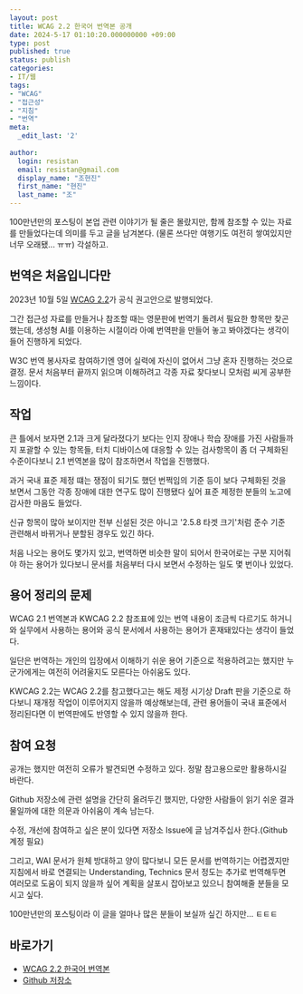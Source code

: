 ```yaml
---
layout: post
title: WCAG 2.2 한국어 번역본 공개
date: 2024-5-17 01:10:20.000000000 +09:00
type: post
published: true
status: publish
categories:
- IT/웹
tags:
- "WCAG"
- "접근성"
- "지침"
- "번역"
meta:
  _edit_last: '2'
  
author:
  login: resistan
  email: resistan@gmail.com
  display_name: "조현진"
  first_name: "현진"
  last_name: "조"
---
```


100만년만의 포스팅이 본업 관련 이야기가 될 줄은 몰랐지만, 함께 참조할 수 있는 자료를 만들었다는데 의미를 두고 글을 남겨본다. (물론 쓰다만 여행기도 여전히 쌓여있지만 너무 오래됐... ㅠㅠ) 각설하고.

## 번역은 처음입니다만
2023년 10월 5일 [WCAG 2.2](https://www.w3.org/TR/WCAG22/)가 공식 권고안으로 발행되었다.

그간 접근성 자료를 만들거나 참조할 때는 영문판에 번역기 돌려서 필요한 항목만 찾곤 했는데, 생성형 AI를 이용하는 시절이라 아예 번역판을 만들어 놓고 봐야겠다는 생각이 들어 진행하게 되었다.

W3C 번역 봉사자로 참여하기엔 영어 실력에 자신이 없어서 그냥 혼자 진행하는 것으로 결정. 문서 처음부터 끝까지 읽으며 이해하려고 각종 자료 찾다보니 모처럼 씨게 공부한 느낌이다.

## 작업
큰 틀에서 보자면 2.1과 크게 달라졌다기 보다는 인지 장애나 학습 장애를 가진 사람들까지 포괄할 수 있는 항목들, 터치 디바이스에 대응할 수 있는 검사항목이 좀 더 구체화된 수준이다보니 2.1 번역본을 많이 참조하면서 작업을 진행했다.

과거 국내 표준 제정 떄는 쟁점이 되기도 했던 번쩍임의 기준 등이 보다 구체화된 것을 보면서 그동안 각종 장애에 대한 연구도 많이 진행됐다 싶어 표준 제정한 분들의 노고에 감사한 마음도 들었다.

신규 항목이 많아 보이지만 전부 신설된 것은 아니고 '2.5.8 타겟 크기'처럼 준수 기준 관련해서 바뀌거나 분할된 경우도 있긴 하다.

처음 나오는 용어도 몇가지 있고, 번역하면 비슷한 말이 되어서 한국어로는 구분 지어줘야 하는 용어가 있다보니 문서를 처음부터 다시 보면서 수정하는 일도 몇 번이나 있었다.

## 용어 정리의 문제
WCAG 2.1 번역본과 KWCAG 2.2 참조표에 있는 번역 내용이 조금씩 다르기도 하거니와 실무에서 사용하는 용어와 공식 문서에서 사용하는 용어가 혼재돼있다는 생각이 들었다.

일단은 번역하는 개인의 입장에서 이해하기 쉬운 용어 기준으로 적용하려고는 했지만 누군가에게는 여전히 어려울지도 모른다는 아쉬움도 있다.

KWCAG 2.2는 WCAG 2.2를 참고했다고는 해도 제정 시기상 Draft 판을 기준으로 하다보니 재개정 작업이 이루어지지 않을까 예상해보는데, 관련 용어들이 국내 표준에서 정리된다면 이 번역판에도 반영할 수 있지 않을까 한다.

## 참여 요청
공개는 했지만 여전히 오류가 발견되면 수정하고 있다. 정말 참고용으로만 활용하시길 바란다.

Github 저장소에 관련 설명을 간단히 올려두긴 했지만, 다양한 사람들이 읽기 쉬운 결과물일까에 대한 의문과 아쉬움이 계속 남는다.

수정, 개선에 참여하고 싶은 분이 있다면  저장소 Issue에 글 남겨주십사 한다.(Github 계정 필요)

그리고, WAI 문서가 원체 방대하고 양이 많다보니 모든 문서를 번역하기는 어렵겠지만 지침에서 바로 연결되는 Understanding, Technics 문서 정도는 추가로 번역해두면 여러모로 도움이 되지 않을까 싶어 계획을 살포시 잡아보고 있으니 참여해줄 분들을 모시고 싶다.

100만년만의 포스팅이라 이 글을 얼마나 많은 분들이 보실까 싶긴 하지만... ㅌㅌㅌ

## 바로가기

* [WCAG 2.2 한국어 번역본](https://a11ykr.github.io/wcag22/)
* [Github 저장소](https://github.com/a11ykr/wcag22)
